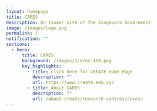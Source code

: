 ```yaml
---
layout: homepage
title: CARES
description: An Isomer site of the Singapore Government
image: /images/logo.png
permalink: /
notification: ""
sections:
  - hero:
      title: CARES
      background: /images/1cares-450.png
      key_highlights:
        - title: Click here for CREATE Home Page
          description: ""
          url: https://www.create.edu.sg/
        - title: About CARES
          description: ""
          url: /about-create/research-centres/cares/
---
```

